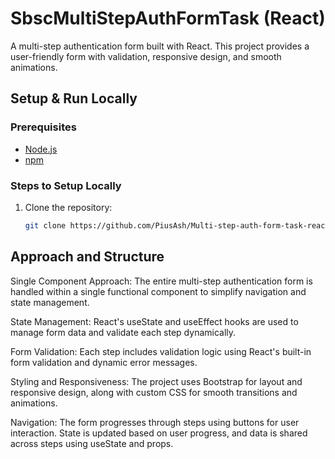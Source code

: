 # SbscMultiStepAuthFormTask (React)

A multi-step authentication form built with React. This project provides a user-friendly form with validation, responsive design, and smooth animations.

## Setup & Run Locally

### Prerequisites
- [Node.js](https://nodejs.org/)
- [npm](https://www.npmjs.com/)

### Steps to Setup Locally

1. Clone the repository:
   ```bash
   git clone https://github.com/PiusAsh/Multi-step-auth-form-task-react.git


## Approach and Structure
Single Component Approach: The entire multi-step authentication form is handled within a single functional component to simplify navigation and state management.

State Management: React's useState and useEffect hooks are used to manage form data and validate each step dynamically.

Form Validation: Each step includes validation logic using React's built-in form validation and dynamic error messages.

Styling and Responsiveness: The project uses Bootstrap for layout and responsive design, along with custom CSS for smooth transitions and animations.

Navigation: The form progresses through steps using buttons for user interaction. State is updated based on user progress, and data is shared across steps using useState and props.
